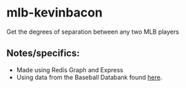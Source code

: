 # mlb-kevinbacon
Get the degrees of separation between any two MLB players

## Notes/specifics:
* Made using Redis Graph and Express
* Using data from the Baseball Databank found [here](https://github.com/chadwickbureau/baseballdatabank/).
